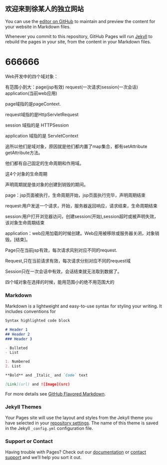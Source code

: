 ## 欢迎来到徐某人的独立网站


You can use the [editor on GitHub](https://github.com/xqiiii/xqiiii.github.io/edit/master/index.md) to maintain and preview the content for your website in Markdown files.

Whenever you commit to this repository, GitHub Pages will run [Jekyll](https://jekyllrb.com/) to rebuild the pages in your site, from the content in your Markdown files.
<h1>666666</h1>
Web开发中的四个域对象：

有范围小到大：page(jsp有效) request(一次请求)session(一次会话) application(当前web应用)

page域指的是pageContext.

request域指的是HttpServletRequest

session 域指的是 HTTPSession

application 域指的是 ServletContext

追所以他们是域对象，原因就是他们都内置了map集合，都有setAttribute getAttribute方法。

他们都有自己固定的生命周期和作用域。

这4个对象的生命周期

声明周期就是值对象的创建到销毁的期间。

page：jsp页面被执行，生命周期开始，jsp页面执行完毕，声明周期结束

request:用户发送一个请求，开始，服务器返回响应，请求结束，生命周期结束

session:用户打开浏览器访问，创建session(开始),session超时或被声明失效，该对象生命周期结束

application：web应用加载的时候创建。Web应用被移除或服务器关闭，对象销毁。[结束]。

Page只在当前jsp有效，每次请求风别对应不同的request.

Request,只在当前请求有效，每次请求分别对应不同的request域

Session只在一次会话中有效，会话结束就无法取到数据了。

四个域对象在选择的时候，能用范围小的绝不用范围大的

### Markdown

Markdown is a lightweight and easy-to-use syntax for styling your writing. It includes conventions for

```markdown
Syntax highlighted code block

# Header 1
## Header 2
### Header 3

- Bulleted
- List

1. Numbered
2. List

**Bold** and _Italic_ and `Code` text

[Link](url) and ![Image](src)
```

For more details see [GitHub Flavored Markdown](https://guides.github.com/features/mastering-markdown/).

### Jekyll Themes

Your Pages site will use the layout and styles from the Jekyll theme you have selected in your [repository settings](https://github.com/xqiiii/xqiiii.github.io/settings). The name of this theme is saved in the Jekyll `_config.yml` configuration file.

### Support or Contact

Having trouble with Pages? Check out our [documentation](https://help.github.com/categories/github-pages-basics/) or [contact support](https://github.com/contact) and we’ll help you sort it out.
